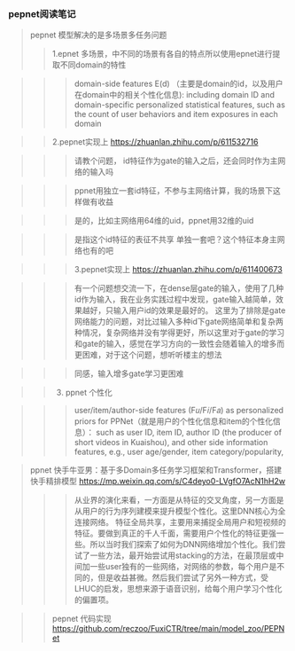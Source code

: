 ### pepnet阅读笔记
>pepnet 模型解决的是多场景多任务问题
>> 1.epnet 多场景，中不同的场景有各自的特点所以使用epnet进行提取不同domain的特性

>>> domain-side features E(d) （主要是domain的id，以及用户在domain中的相关个性化信息): including domain ID and domain-specific personalized
statistical features, such as the count of user behaviors and item
exposures in each domain

>> 2.pepnet实现上 https://zhuanlan.zhihu.com/p/611532716

>>> 请教个问题， id特征作为gate的输入之后，还会同时作为主网络的输入吗

>>> ppnet用独立一套id特征，不参与主网络计算，我的场景下这样做有收益

>>> 是的，比如主网络用64维的uid，ppnet用32维的uid

>>> 是指这个id特征的表征不共享 单独一套吧？这个特征本身主网络也有的吧

>>> 3.pepnet实现上 https://zhuanlan.zhihu.com/p/611400673

>>> 有一个问题想交流一下，在dense层gate的输入，使用了几种id作为输入，我在业务实践过程中发现，gate输入越简单，效果越好，只输入用户id的效果是最好的。
这里为了排除是gate网络能力的问题，对比过输入多种id下gate网络简单和复杂两种情况，复杂网络并没有学得更好，所以这里对于gate的学习和gate的输入，感觉在学习方向的一致性会随着输入的增多而更困难，对于这个问题，想听听楼主的想法

>>> 同感，输入增多gate学习更困难

>> 3. ppnet 个性化

>>> user/item/author-side features (F𝑢/F𝑖/F𝑎) as personalized priors for PPNet（就是用户的个性化信息和item的个性化信息）： such as user ID, item ID, author ID (the producer of short videos in Kuaishou), and other side information features, e.g., user age/gender, item category/popularity,

>ppnet 快手牛亚男：基于多Domain多任务学习框架和Transformer，搭建快手精排模型 https://mp.weixin.qq.com/s/C4deyo0-LVgfO7AcN1hH2w
>>> 从业界的演化来看，一方面是从特征的交叉角度，另一方面是从用户的行为序列建模来提升模型个性化。这里DNN核心为全连接网络。 特征全局共享，主要用来捕捉全局用户和短视频的特征。要做到真正的千人千面，需要用户个性化的特征更强一些。所以当时我们探索了如何为DNN网络增加个性化。我们尝试了一些方法，最开始尝试用stacking的方法，在最顶层或中间加一些user独有的一些网络，对网络的参数，每个用户是不同的，但是收益甚微。然后我们尝试了另外一种方式，受LHUC的启发，思想来源于语音识别，给每个用户学习个性化的偏置项。

>> pepnet 代码实现 https://github.com/reczoo/FuxiCTR/tree/main/model_zoo/PEPNet
